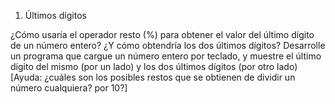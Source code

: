 1. Últimos dígitos

¿Cómo usaría el operador resto (%) para obtener el valor del último dígito de un número entero? ¿Y cómo obtendría los dos últimos dígitos? Desarrolle un programa que cargue un número entero por teclado, y muestre el último dígito del mismo (por un lado) y los dos últimos dígitos (por otro lado) [Ayuda: ¿cuáles son los posibles restos que se obtienen de dividir un número cualquiera? por 10?]

